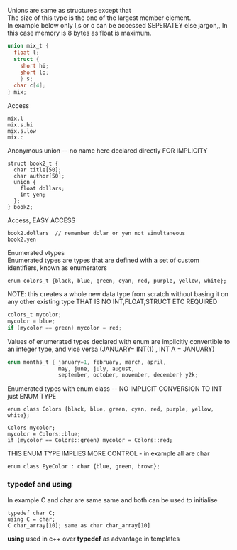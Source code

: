 Unions are same as structures except that<br>The size of this type is the one of the largest member element.<br>In example below only I,s or c can be accessed SEPERATEY else jargon,, In this case memory is 8 bytes as float is maximum.```Cunion mix_t {  float l;  struct {    short hi;    short lo;    } s;  char c[4];} mix;```Access```mix.lmix.s.himix.s.lowmix.c```Anonymous union  -- no name here declared directly FOR IMPLICITY```struct book2_t {  char title[50];  char author[50];  union {    float dollars;    int yen;  };} book2;```Access, EASY ACCESS ```book2.dollars  // remember dolar or yen not simultaneousbook2.yen```Enumerated vtypes<br>Enumerated types are types that are defined with a set of custom identifiers, known as enumerators<br>```enum colors_t {black, blue, green, cyan, red, purple, yellow, white};```NOTE: this creates a whole new data type from scratch without basing it on any other existing type THAT IS NO INT,FLOAT,STRUCT ETC REQUIRED<br>```Ccolors_t mycolor;mycolor = blue;if (mycolor == green) mycolor = red; ```Values of enumerated types declared with enum are implicitly convertible to an integer type, and vice versa (JANUARY= INT(1) , INT A = JANUARY)```cenum months_t { january=1, february, march, april,                may, june, july, august,                september, october, november, december} y2k;```Enumerated types with enum class -- NO IMPLICIT CONVERSION TO INT just ENUM TYPE```enum class Colors {black, blue, green, cyan, red, purple, yellow, white};Colors mycolor;mycolor = Colors::blue;if (mycolor == Colors::green) mycolor = Colors::red; ```THIS ENUM TYPE IMPLIES MORE CONTROL - in example all are char```enum class EyeColor : char {blue, green, brown}; ```### typedef and using <br>In example C and char are same same and both can be used to initialise```typedef char C;using C = char;C char_array[10]; same as char char_array[10]```**using** used in c++ over **typedef** as advantage in templates		